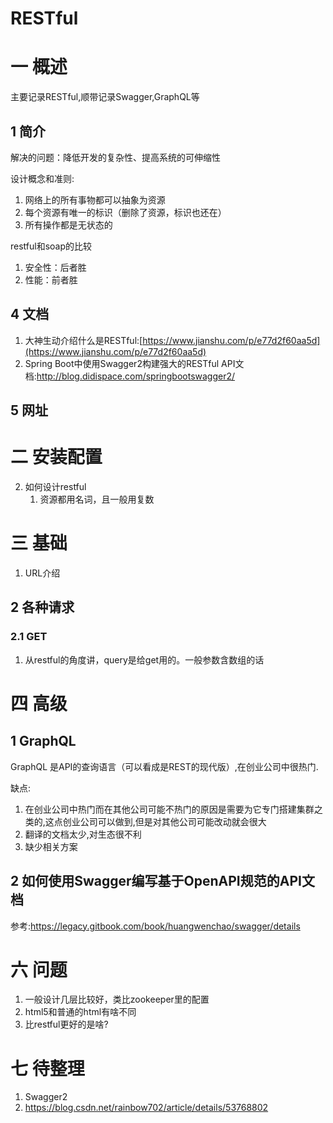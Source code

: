 # RESTful
# 一 概述
主要记录RESTful,顺带记录Swagger,GraphQL等

## 1 简介
解决的问题：降低开发的复杂性、提高系统的可伸缩性

设计概念和准则:
1. 网络上的所有事物都可以抽象为资源
2. 每个资源有唯一的标识（删除了资源，标识也还在）
3. 所有操作都是无状态的

restful和soap的比较
1. 安全性：后者胜
2. 性能：前者胜

## 4 文档
1. 大神生动介绍什么是RESTful:[https://www.jianshu.com/p/e77d2f60aa5d](https://www.jianshu.com/p/e77d2f60aa5d)
2. Spring Boot中使用Swagger2构建强大的RESTful API文档:http://blog.didispace.com/springbootswagger2/

## 5 网址
# 二 安装配置
2. 如何设计restful
    1. 资源都用名词，且一般用复数

# 三 基础
1. URL介绍

## 2 各种请求
### 2.1 GET
1. 从restful的角度讲，query是给get用的。一般参数含数组的话

# 四 高级
## 1 GraphQL
GraphQL 是API的查询语言（可以看成是REST的现代版）,在创业公司中很热门.

缺点:
1. 在创业公司中热门而在其他公司可能不热门的原因是需要为它专门搭建集群之类的,这点创业公司可以做到,但是对其他公司可能改动就会很大
2. 翻译的文档太少,对生态很不利
3. 缺少相关方案


## 2 如何使用Swagger编写基于OpenAPI规范的API文档
参考:https://legacy.gitbook.com/book/huangwenchao/swagger/details

# 六 问题
1. 一般设计几层比较好，类比zookeeper里的配置
2. html5和普通的html有啥不同
3. 比restful更好的是啥?

# 七 待整理
1. Swagger2
2. https://blog.csdn.net/rainbow702/article/details/53768802